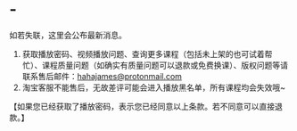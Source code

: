 # -
如若失联，这里会公布最新消息。

1. 获取播放密码、视频播放问题、查询更多课程（包括未上架的也可试着帮忙）、课程质量问题（如确实有质量问题可以退款或免费换课）、版权问题等请联系售后邮件：hahajames@protonmail.com
2. 淘宝客服不能售后，无故差评可能会进入播放黑名单，所有课程均会失效哦~

【如果您已经获取了播放密码，表示您已经同意以上条款。若不同意可以直接退款。】
